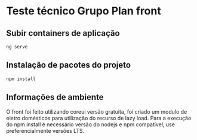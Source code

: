 # Teste técnico Grupo Plan front

## Subir containers de aplicação
`ng serve`

## Instalação de pacotes do projeto
`npm install`

## Informações de ambiente
O front foi feito utilizando coreui versão gratuita, foi criado um modulo de eletro domésticos para utilização do recurso de lazy load.
Para a execução do npm install é necessário versão do nodejs e npm compatível, use preferencialmente versões LTS.
